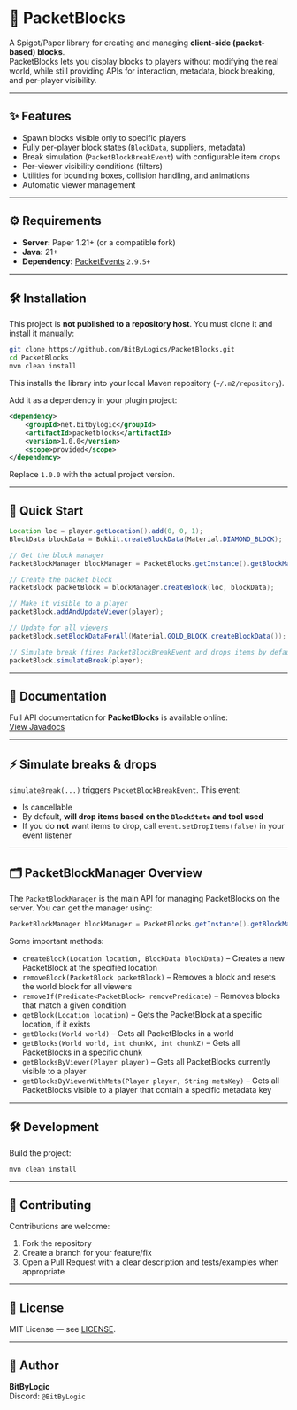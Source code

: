 # 🧱 PacketBlocks

A Spigot/Paper library for creating and managing **client-side (packet-based) blocks**.  
PacketBlocks lets you display blocks to players without modifying the real world, while still providing APIs for interaction, metadata, block breaking, and per-player visibility.

---

## ✨ Features
- Spawn blocks visible only to specific players
- Fully per-player block states (`BlockData`, suppliers, metadata)
- Break simulation (`PacketBlockBreakEvent`) with configurable item drops
- Per-viewer visibility conditions (filters)
- Utilities for bounding boxes, collision handling, and animations
- Automatic viewer management

---

## ⚙️ Requirements
- **Server:** Paper 1.21+ (or a compatible fork)
- **Java:** 21+
- **Dependency:** [PacketEvents](https://github.com/retrooper/packetevents) `2.9.5+`

---

## 🛠 Installation

This project is **not published to a repository host**. You must clone it and install it manually:

```bash
git clone https://github.com/BitByLogics/PacketBlocks.git
cd PacketBlocks
mvn clean install
```

This installs the library into your local Maven repository (`~/.m2/repository`).

Add it as a dependency in your plugin project:

```xml
<dependency>
    <groupId>net.bitbylogic</groupId>
    <artifactId>packetblocks</artifactId>
    <version>1.0.0</version>
    <scope>provided</scope>
</dependency>
```

Replace `1.0.0` with the actual project version.

---

## 🚀 Quick Start

```java
Location loc = player.getLocation().add(0, 0, 1);
BlockData blockData = Bukkit.createBlockData(Material.DIAMOND_BLOCK);

// Get the block manager
PacketBlockManager blockManager = PacketBlocks.getInstance().getBlockManager();

// Create the packet block
PacketBlock packetBlock = blockManager.createBlock(loc, blockData);

// Make it visible to a player
packetBlock.addAndUpdateViewer(player);

// Update for all viewers
packetBlock.setBlockDataForAll(Material.GOLD_BLOCK.createBlockData());

// Simulate break (fires PacketBlockBreakEvent and drops items by default)
packetBlock.simulateBreak(player);
```

---

## 📖 Documentation

Full API documentation for **PacketBlocks** is available online:  
[View Javadocs](https://bitbylogics.github.io/PacketBlocks/)

---

## ⚡ Simulate breaks & drops

`simulateBreak(...)` triggers `PacketBlockBreakEvent`. This event:

- Is cancellable
- By default, **will drop items based on the `BlockState` and tool used**
- If you do **not** want items to drop, call `event.setDropItems(false)` in your event listener

---

## 🗂 PacketBlockManager Overview

The `PacketBlockManager` is the main API for managing PacketBlocks on the server. You can get the manager using:

```java
PacketBlockManager blockManager = PacketBlocks.getInstance().getBlockManager();
```

Some important methods:

- `createBlock(Location location, BlockData blockData)` – Creates a new PacketBlock at the specified location
- `removeBlock(PacketBlock packetBlock)` – Removes a block and resets the world block for all viewers
- `removeIf(Predicate<PacketBlock> removePredicate)` – Removes blocks that match a given condition
- `getBlock(Location location)` – Gets the PacketBlock at a specific location, if it exists
- `getBlocks(World world)` – Gets all PacketBlocks in a world
- `getBlocks(World world, int chunkX, int chunkZ)` – Gets all PacketBlocks in a specific chunk
- `getBlocksByViewer(Player player)` – Gets all PacketBlocks currently visible to a player
- `getBlocksByViewerWithMeta(Player player, String metaKey)` – Gets all PacketBlocks visible to a player that contain a specific metadata key

---

## 🛠 Development

Build the project:
```bash
mvn clean install
```

---

## 🤝 Contributing

Contributions are welcome:

1. Fork the repository
2. Create a branch for your feature/fix
3. Open a Pull Request with a clear description and tests/examples when appropriate

---

## 📜 License

MIT License — see [LICENSE](./LICENSE).

---

## 👤 Author

**BitByLogic**  
Discord: `@BitByLogic`

